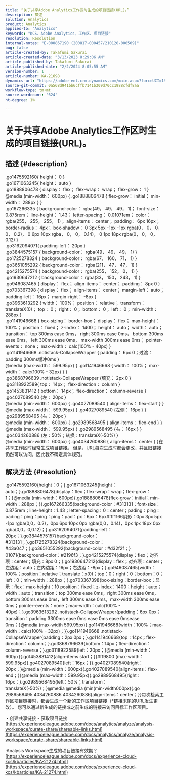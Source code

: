 ```yaml
---
title: “关于共享Adobe Analytics工作区时生成的项目链接(URL)。”
description: 描述
solution: Analytics
product: Analytics
applies-to: "Analytics"
keywords: "KCS、Adobe Analytics、工作区、项目链接"
resolution: Resolution
internal-notes: "E-000867190 (200817-000457/210120-000509)"
bug: false
article-created-by: Takafumi Sakurai
article-created-date: "3/13/2023 8:29:06 AM"
article-published-by: Takafumi Sakurai
article-published-date: "2/2/2024 8:05:55 AM"
version-number: 1
article-number: KA-21698
dynamics-url: "https://adobe-ent.crm.dynamics.com/main.aspx?forceUCI=1&pagetype=entityrecord&etn=knowledgearticle&id=206da01a-79c1-ed11-83ff-6045bd006268"
source-git-commit: 0a568d941bb6cffb7141b309d70cc1988cfdf8aa
workflow-type: tm+mt
source-wordcount: '624'
ht-degree: 1%

---
```


# 关于共享Adobe Analytics工作区时生成的项目链接(URL)。

## 描述 {#description}

.go1475592160{ height： 0 }<br>.go1671063245{ height： auto }<br>.go1888806478 { display： flex； flex-wrap： wrap； flex-grow： 1 }<br>@media (min-width： 600px) { .go1888806478 { flex-grow： initial； min-width： 288px } }<br>.go167266335 { background-color： rgba(49， 49， 49， 1)； font-size： 0.875rem； line-height： 1.43； letter-spacing： 0.01071em； color： rgba(255， 255， 255， 1)； align-items： center； padding： 6px 16px； border-radius： 4px； box-shadow： 0 3px 5px -1px -1px rgba(0， 0， 0， 0， 0.2)， 0 6px 10px rgba， 0， 0， 0.14)， 0 1px 18px rgba(0， 0， 0， 0.12) }<br>.go3162094071{ padding-left： 20px }<br>.go3844575157 { background-color： rgba(49， 49， 49， 1) }<br>.go1725278324 { background-color： rgba(67， 160， 71， 1) }<br>.go3651055292 { background-color： rgba(211， 47， 47， 1) }<br>.go4215275574 { background-color： rgba(255， 152， 0， 1) }<br>.go1930647212 { background-color： rgba(33， 150， 243， 1) }<br>.go946087465 { display： flex； align-items： center； padding： 8px 0 }<br>.go703367398 { display： flex； align-items： center； margin-left： auto； padding-left： 16px； margin-right： -8px }<br>.go3963613292 { width： 100%； position： relative； transform： translateX(0)； top： 0； right： 0； bottom： 0； left： 0； min-width： 288px }<br>.go1141946668 { box-sizing： border-box； display： flex； max-height： 100%； position： fixed； z-index： 1400； height： auto； width： auto； transition： top 300ms ease 0ms， right 300ms ease 0ms， bottom 300ms ease 0ms， left 300ms ease 0ms， max-width 300ms ease 0ms； pointer-events： none； max-width： calc(100% - 40px) }<br>.go1141946668 .notistack-CollapseWrapper { padding： 6px 0；过渡： padding 300ms缓冲0ms }<br>@media (max-width： 599.95px) { .go1141946668 { width： 100%； max-width： calc(100% - 32px) } }<br>.go3868796639 .notistack-CollapseWrapper {填充： 2px 0 }<br>.go3118922589{ top： 14px； flex-direction： column }<br>.go1453831412 { bottom： 14px； flex-direction： column-reverse }<br>.go4027089540 {左： 20px }<br>@media (min-width： 600px) { .go4027089540 { align-items： flex-start } }<br>@media (max-width： 599.95px) { .go4027089540 {左侧： 16px } }<br>.go2989568495 {右： 20px }<br>@media (min-width： 600px) { .go2989568495 { align-items： flex-end } }<br>@media (max-width： 599.95px) { .go2989568495 {右： 16px } }<br>.go4034260886 {左：50%；转换：translateX(-50%) }<br>@media (min-width： 600px) { .go4034260886 { align-items： center } }在共享工作区时经常生成项目链接。 但是，URL每次生成时都会更改，并且旧链接仍然可以访问，因此我不确定具体规范。

## 解决方法 {#resolution}

.go1475592160{height：0；}.go1671063245{height：auto；}.go1888806478{display：flex；flex-wrap：wrap；flex-grow：1；}@media (min-width：600px){.go1888806478{flex-grow：initial；min-width：288px；}}.go167266335{background-color：#313131；font-size：0.875rem；line-height：1.43；letter-spacing：0：center；pading：ping：pading：ping：ping：ping：pad：px：6px：6px#fff1166阴影：0px 3px 5px -1px rgba(0,0，0.2)，0px 6px 10px 0px rgba(0,0，0.14)，0px 1px 18px 0px rgba(0,0，0,0.12)；}.go3162094071{padding-left：20px；}.go3844575157{background-color：#313131；}.go1725278324{background-color：#43a047；}.go3651055292{background-color：#d32f2f；} 01071{background-color：#2196f3；}.go4215275574{display：flex；对齐项：center；填充：8px 0；}.go1930647212{display：flex；对齐项：center；左边距：auto；左内边距：16px；右边距：-8px；}.go946087465{width：100%；position：relative；translate：x(0)；top：0；right：0；bottom：0；left：0；min-width：288px；}.go703367398{box-sizing：border-box；显示：flex：max-height：10 position：fixed；z-index：1400；height：auto；width：auto；transition：top 300ms ease 0ms，right 300ms ease 0ms，bottom 300ms ease 0ms，left 300ms ease 0ms，max-width 300ms ease 0ms；pointer-events：none；max-width：calc(100% - 40px)；}.go3963613292 .notistack-CollapseWrapper{padding：6px 0px；transition：padding 3300ms ease 0ms ease 0ms ease 0msease 0ms；}@media (max-width 599.95px){.go1141946668{width：100%；max-width：calc(100% - 32px)；}}.go1141946668 .notistack-CollapseWrapper{padding：2px 0px；}.go1141946668{top：14px；flex-direction：column；}.go3868796639{bottom：14px；flex-direction：column-reverse；}.go3118922589{left：20px；}@media (min-width：600px){.go1453831412{align-items start；}}#ff9800 (max-width：599.95px){.go4027089540{left：16px；}}.go4027089540{right：20px；}@media (min-width：600px){.go4027089540{align-items：flex-end；}}@media (max-width：599.95px){.go2989568495{right：16px；}.go2989568495{left：50%；transform：translateX(-50%)；}@media @media (min(min-width000px){.go 2989568495 4034260886 4034260886{align-items：center；}}每次检索工作区项目链接时，都会生成一个新的工作区项目链接（\*链接末尾的URL发生更改）。 您可以通过新生成的链接或之前生成的链接来访问目标工作区项目。

・创建共享链接 - 获取项目链接
[https://experienceleague.adobe.com/docs/analytics/analyze/analysis-workspace/curate-share/shareable-links.html](https://experienceleague.adobe.com/docs/analytics/analyze/analysis-workspace/curate-share/shareable-links.html)

·Analysis Workspace生成的项目链接有效期？
[https://experienceleague.adobe.com/docs/experience-cloud-kcs/kbarticles/KA-21274.html](https://experienceleague.adobe.com/docs/experience-cloud-kcs/kbarticles/KA-21274.html)
